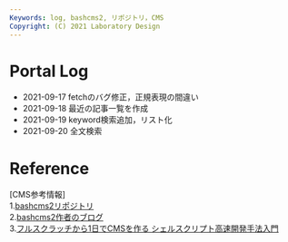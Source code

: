 ```yaml
---
Keywords: log, bashcms2, リポジトリ，CMS  
Copyright: (C) 2021 Laboratory Design  
---
```


# Portal Log

- 2021-09-17 fetchのバグ修正，正規表現の間違い   
- 2021-09-18 最近の記事一覧を作成  
- 2021-09-19 keyword検索追加，リスト化  
- 2021-09-20 全文検索  

# Reference

[CMS参考情報]  
1.[bashcms2リポジトリ](https://github.com/ryuichiueda/bashcms2)  
2.[bashcms2作者のブログ](https://blog.ueda.tech)  
3.[フルスクラッチから1日でCMSを作る シェルスクリプト高速開発手法入門](https://www.amazon.co.jp/gp/product/4048930699/ref=ppx_yo_dt_b_asin_image_o04_s01?ie=UTF8&psc=1)  


